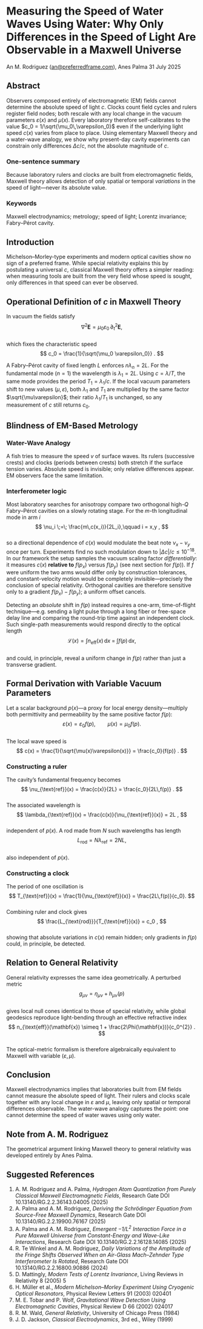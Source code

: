 # Measuring the Speed of Water Waves Using Water: Why Only Differences in the Speed of Light Are Observable in a Maxwell Universe  

An M. Rodriguez (an@preferredframe.com), Anes Palma
31 July 2025

## Abstract
Observers composed entirely of electromagnetic (EM) fields cannot determine the absolute speed of light $c$. Clocks count field cycles and rulers register field nodes; both rescale with any local change in the vacuum parameters $\varepsilon(x)$ and $\mu(x)$. Every laboratory therefore self-calibrates to the value $c_0 = 1/\sqrt{\mu_0\,\varepsilon_0}$ even if the underlying light speed $c(x)$ varies from place to place. Using elementary Maxwell theory and a water-wave analogy, we show why present-day cavity experiments can constrain only differences $\Delta c/c$, not the absolute magnitude of $c$.

### One-sentence summary
Because laboratory rulers and clocks are built from electromagnetic fields, Maxwell theory allows detection of only spatial or temporal *variations* in the speed of light—never its absolute value.

### Keywords
Maxwell electrodynamics; metrology; speed of light; Lorentz invariance; Fabry–Pérot cavity.

## Introduction
Michelson–Morley-type experiments and modern optical cavities show no sign of a preferred frame. While special relativity explains this by postulating a universal $c$, classical Maxwell theory offers a simpler reading: when measuring tools are built from the very field whose speed is sought, only differences in that speed can ever be observed.

## Operational Definition of $c$ in Maxwell Theory
In vacuum the fields satisfy  
$$
\nabla^{2}\mathbf{E} = \mu_0 \varepsilon_0 \,\partial_t^{2}\mathbf{E},
$$  
which fixes the characteristic speed  
$$
c_0 = \frac{1}{\sqrt{\mu_0 \varepsilon_0}} .
$$  

A Fabry–Pérot cavity of fixed length $L$ enforces $n\lambda_n = 2L$. For the fundamental mode ($n = 1$) the wavelength is $\lambda_1 = 2L$. Using $c = \lambda/T$, the same mode provides the period $T_1 = \lambda_1/c$. If the local vacuum parameters shift to new values $(\mu,\varepsilon)$, both $\lambda_1$ and $T_1$ are multiplied by the same factor $\sqrt{\mu\varepsilon}$; their ratio $\lambda_1/T_1$ is unchanged, so any measurement of $c$ still returns $c_0$.

## Blindness of EM-Based Metrology

### Water-Wave Analogy
A fish tries to measure the speed $v$ of surface waves. Its rulers (successive crests) and clocks (periods between crests) both stretch if the surface tension varies. Absolute speed is invisible; only relative differences appear. EM observers face the same limitation.

### Interferometer logic
Most laboratory searches for anisotropy compare two orthogonal high-$Q$ Fabry–Pérot cavities on a slowly rotating stage. For the $m$-th longitudinal mode in arm $i$  
$$
\nu_i \;=\; \frac{m\,c(x_i)}{2L_i},\qquad i = x,y ,
$$  
so a directional dependence of $c(x)$ would modulate the beat note $\nu_x-\nu_y$ once per turn.  Experiments find no such modulation down to $|\Delta c|/c \le 10^{-18}$.  In our framework the setup samples the vacuum scaling factor *differentially*: it measures $c(x)$ **relative to** $f(p_x)$ versus $f(p_y)$ (see next section for $f(p)$).  If $f$ were uniform the two arms would differ only by construction tolerances, and constant-velocity motion would be completely invisible—precisely the conclusion of special relativity.  Orthogonal cavities are therefore sensitive only to a gradient $f(p_x) - f(p_y)$; a uniform offset cancels.

Detecting an *absolute* shift in $f(p)$ instead requires a one-arm, time-of-flight technique—e.g. sending a light pulse through a long fiber or free-space delay line and comparing the round-trip time against an independent clock.  Such single-path measurements would respond directly to the optical length  
$$
\mathcal{L}(x) = \int n_{\text{eff}}(x)\, \mathrm dx \;=\; \int f(p)\,\mathrm dx,
$$  
and could, in principle, reveal a uniform change in $f(p)$ rather than just a transverse gradient.

## Formal Derivation with Variable Vacuum Parameters
Let a scalar background $p(x)$—a proxy for local energy density—multiply both permittivity and permeability by the same positive factor $f(p)$:
$$
\varepsilon(x) = \varepsilon_0 f(p), \qquad
\mu(x)        = \mu_0 f(p).
$$  
The local wave speed is  
$$
c(x) = \frac{1}{\sqrt{\mu(x)\varepsilon(x)}} = \frac{c_0}{f(p)} .
$$  

### Constructing a ruler  
The cavity’s fundamental frequency becomes  
$$
\nu_{\text{ref}}(x) = \frac{c(x)}{2L} = \frac{c_0}{2L\,f(p)} .
$$  
The associated wavelength is  
$$
\lambda_{\text{ref}}(x) = \frac{c(x)}{\nu_{\text{ref}}(x)} = 2L ,
$$  
independent of $p(x)$. A rod made from $N$ such wavelengths has length  
$$
L_{\text{rod}} = N\lambda_{\text{ref}} = 2NL ,
$$  
also independent of $p(x)$.

### Constructing a clock  
The period of one oscillation is  
$$
T_{\text{ref}}(x) = \frac{1}{\nu_{\text{ref}}(x)} = \frac{2L\,f(p)}{c_0}.
$$  
Combining ruler and clock gives  
$$
\frac{L_{\text{rod}}}{T_{\text{ref}}(x)} = c_0 ,
$$  
showing that absolute variations in $c(x)$ remain hidden; only gradients in $f(p)$ could, in principle, be detected.

## Relation to General Relativity
General relativity expresses the same idea geometrically. A perturbed metric  
$$
g_{\mu\nu} = \eta_{\mu\nu} + h_{\mu\nu}(p)
$$  
gives local null cones identical to those of special relativity, while global geodesics reproduce light-bending through an effective refractive index  
$$
n_{\text{eff}}(\mathbf{x}) \simeq 1 + \frac{2\Phi(\mathbf{x})}{c_0^{2}} .
$$  
The optical-metric formalism is therefore algebraically equivalent to Maxwell with variable $(\varepsilon,\mu)$.

## Conclusion
Maxwell electrodynamics implies that laboratories built from EM fields cannot measure the absolute speed of light. Their rulers and clocks scale together with any local change in $\varepsilon$ and $\mu$, leaving only spatial or temporal differences observable. The water-wave analogy captures the point: one cannot determine the speed of water waves using only water.

## Note from A. M. Rodriguez
The geometrical argument linking Maxwell theory to general relativity was developed entirely by Anes Palma.

## Suggested References
1. A. M. Rodriguez and A. Palma, *Hydrogen Atom Quantization from Purely Classical Maxwell Electromagnetic Fields*, Research Gate DOI 10.13140/RG.2.2.36143.04005 (2025)
2. A. Palma and A. M. Rodriguez, *Deriving the Schrödinger Equation from Source-Free Maxwell Dynamics*, Research Gate DOI 10.13140/RG.2.2.19900.76167 (2025)
3. A. Palma and A. M. Rodriguez, *Emergent $-1/L^2$ Interaction Force in a Pure Maxwell Universe from Constant-Energy and Wave-Like Interactions*, Research Gate DOI 10.13140/RG.2.2.16128.14085 (2025)
4. R. Te Winkel and A. M. Rodriguez, *Daily Variations of the Amplitude of the Fringe Shifts Observed When an Air-Glass Mach–Zehnder Type Interferometer Is Rotated*, Research Gate DOI 10.13140/RG.2.2.16800.90886 (2024)
5. D. Mattingly, *Modern Tests of Lorentz Invariance*, Living Reviews in Relativity 8 (2005) 5
6. H. Müller et al., *Modern Michelson–Morley Experiment Using Cryogenic Optical Resonators*, Physical Review Letters 91 (2003) 020401
7. M. E. Tobar and P. Wolf, *Gravitational Wave Detection Using Electromagnetic Cavities*, Physical Review D 66 (2002) 024017
8. R. M. Wald, *General Relativity*, University of Chicago Press (1984)
9. J. D. Jackson, *Classical Electrodynamics*, 3rd ed., Wiley (1999)

